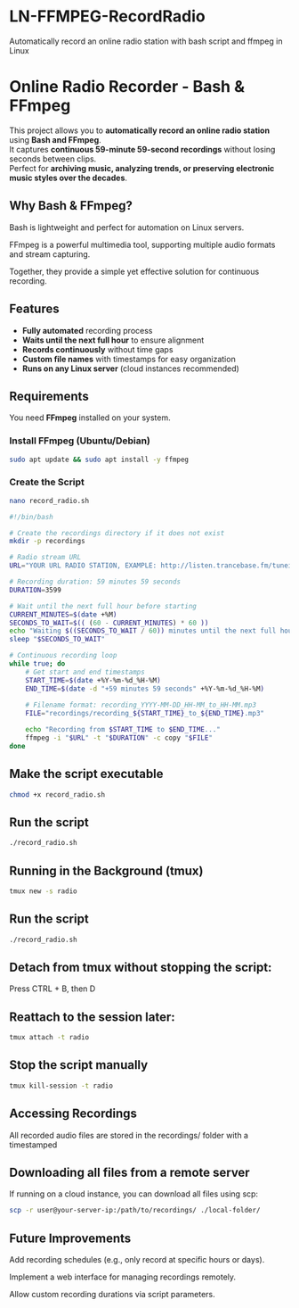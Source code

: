 # LN-FFMPEG-RecordRadio
Automatically record an online radio station with bash script and ffmpeg in Linux

# Online Radio Recorder - Bash & FFmpeg
This project allows you to **automatically record an online radio station** using **Bash and FFmpeg**.  
It captures **continuous 59-minute 59-second recordings** without losing seconds between clips.  
Perfect for **archiving music, analyzing trends, or preserving electronic music styles over the decades**.

## Why Bash & FFmpeg?
Bash is lightweight and perfect for automation on Linux servers.

FFmpeg is a powerful multimedia tool, supporting multiple audio formats and stream capturing.

Together, they provide a simple yet effective solution for continuous recording.

## Features
- **Fully automated** recording process
- **Waits until the next full hour** to ensure alignment
- **Records continuously** without time gaps
- **Custom file names** with timestamps for easy organization
- **Runs on any Linux server** (cloud instances recommended)

## Requirements
You need **FFmpeg** installed on your system.

### **Install FFmpeg (Ubuntu/Debian)**
```bash
sudo apt update && sudo apt install -y ffmpeg
```

### **Create the Script**

```bash
nano record_radio.sh
```

```bash
#!/bin/bash

# Create the recordings directory if it does not exist
mkdir -p recordings

# Radio stream URL
URL="YOUR URL RADIO STATION, EXAMPLE: http://listen.trancebase.fm/tunein-mp3"

# Recording duration: 59 minutes 59 seconds
DURATION=3599

# Wait until the next full hour before starting
CURRENT_MINUTES=$(date +%M)
SECONDS_TO_WAIT=$(( (60 - CURRENT_MINUTES) * 60 ))
echo "Waiting $((SECONDS_TO_WAIT / 60)) minutes until the next full hour..."
sleep "$SECONDS_TO_WAIT"

# Continuous recording loop
while true; do
    # Get start and end timestamps
    START_TIME=$(date +%Y-%m-%d_%H-%M)
    END_TIME=$(date -d "+59 minutes 59 seconds" +%Y-%m-%d_%H-%M)
    
    # Filename format: recording_YYYY-MM-DD_HH-MM_to_HH-MM.mp3
    FILE="recordings/recording_${START_TIME}_to_${END_TIME}.mp3"

    echo "Recording from $START_TIME to $END_TIME..."
    ffmpeg -i "$URL" -t "$DURATION" -c copy "$FILE"
done
```

## Make the script executable
```bash
chmod +x record_radio.sh
```

## Run the script
```bash
./record_radio.sh
```

## Running in the Background (tmux)
```bash
tmux new -s radio
```
## Run the script
```bash
./record_radio.sh
```

## Detach from tmux without stopping the script: 

Press CTRL + B, then D

## Reattach to the session later: 
```bash
tmux attach -t radio
```

## Stop the script manually
```bash
tmux kill-session -t radio
```

## Accessing Recordings
All recorded audio files are stored in the recordings/ folder with a timestamped

## Downloading all files from a remote server
If running on a cloud instance, you can download all files using scp: 
```bash
scp -r user@your-server-ip:/path/to/recordings/ ./local-folder/
```

## Future Improvements
Add recording schedules (e.g., only record at specific hours or days).

Implement a web interface for managing recordings remotely.

Allow custom recording durations via script parameters.
